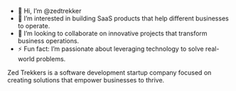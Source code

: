 - 👋 Hi, I’m @zedtrekker
- 👀 I’m interested in building SaaS products that help different businesses to operate.
- 💞️ I’m looking to collaborate on innovative projects that transform business operations.
- ⚡ Fun fact: I’m passionate about leveraging technology to solve real-world problems.

Zed Trekkers is a software development startup company focused on creating solutions that empower businesses to thrive.
